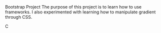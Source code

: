 Bootstrap Project
The purpose of this project is to learn how to use frameworks.
I also experimented with learning how to manipulate gradient through CSS.

C
